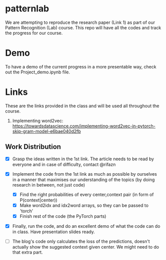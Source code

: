 # patternlab
We are attempting to reproduce the research paper (Link 1) as part of our Pattern Recognition (Lab) course.
This repo will have all the codes and track the progress for our course.

# Demo
To have a demo of the current progress in a more presentable way, check out the Project_demo.ipynb file.

# Links
These are the links provided in the class and will be used all throughout the course.

1. Implementing word2vec: https://towardsdatascience.com/implementing-word2vec-in-pytorch-skip-gram-model-e6bae040d2fb

## Work Distribution
- [x] Grasp the ideas written in the 1st link. The article needs to be read by everyone and in case of difficulty, contact @rifazn
- [x] Implement the code from the 1st link as much as possible by ourselves in a manner that maximises our understanding of the topics (by doing research in between, not just code)
    - [x] Find the right probabilities of every center,context pair (in form of P(context|center))
    - [x] Make word2idx and idx2word arrays, so they can be passed to 'torch'
    - [x] Finish rest of the code (the PyTorch parts)
- [x] Finally, run the code, and do an excellent demo of what the code can do in class. Have presentation slides ready.
- [ ] The blog's code only calculates the loss of the predictions, doesn't actually show the suggested context given center. We might need to do that
  extra part.
    
